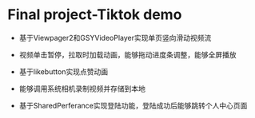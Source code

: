 # Final project-Tiktok demo

- 基于Viewpager2和GSYVideoPlayer实现单页竖向滑动视频流
- 视频单击暂停，拉取时加载动画，能够拖动进度条调整，能够全屏播放
- 基于likebutton实现点赞动画

- 能够调用系统相机录制视频并存储到本地

- 基于SharedPerferance实现登陆功能，登陆成功后能够跳转个人中心页面